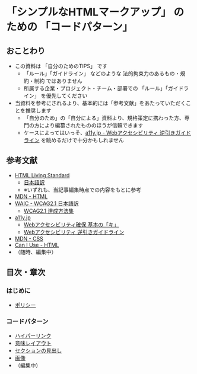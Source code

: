 # 「シンプルなHTMLマークアップ」 のための 「コードパターン」

## おことわり

* この資料は 「自分のためのTIPS」 です
  * 「ルール」「ガイドライン」 などのような 法的拘束力のあるもの・規約・制約 ではありません
  * 所属する企業・プロジェクト・チーム・部署での 「ルール」「ガイドライン」 を優先してください
* 当資料を参考にされるより、基本的には「参考文献」をあたっていただくことを推奨します
  * 「自分のため」の「自分による」資料より、規格策定に携わった方、専門の方により編纂されたもののほうが信頼できます
  * ケースによってはいっそ、[a11y.jp - Webアクセシビリティ 逆引きガイドライン](https://weba11y.jp/know-how/guidelines/guidelines_index/) を眺めるだけで十分かもしれません

## 参考文献

* [HTML Living Standard](https://html.spec.whatwg.org/multipage/)
  * [日本語訳](https://momdo.github.io/html/)
  * ※いずれも、当記事編集時点での内容をもとに参考
* [MDN - HTML](https://developer.mozilla.org/ja/docs/Web/HTML)
* [WAIC - WCAG2.1 日本語訳](https://waic.jp/docs/WCAG21/)
  * [WCAG2.1 達成方法集](https://waic.jp/docs/WCAG21/Techniques/)
* [a11y.jp](https://weba11y.jp/)
  * [Webアクセシビリティ確保 基本の「キ」](https://weba11y.jp/know-how/10basics/10basics_index/)
  * [Webアクセシビリティ 逆引きガイドライン](https://weba11y.jp/know-how/guidelines/guidelines_index/)
* [MDN - CSS](https://developer.mozilla.org/ja/docs/Web/CSS)
* [Can I Use - HTML](https://caniuse.com/?cats=HTML5&statuses=all)
* （随時、編集中）

## 目次・章次

### はじめに

* [ポリシー](./01_policy.md)

### コードパターン

* [ハイパーリンク](./link/10_basic.md)
* [意味レイアウト](./layouting/10_basic.md)
* [セクションの見出し](/section-heading/10_basic.md)
* [画像](./images/10_basic.md)
* （編集中）
